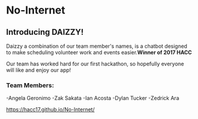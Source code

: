 # No-Internet

## Introducing DAIZZY!
Daizzy a combination of our team member's names, is a chatbot designed to make scheduling volunteer work and events easier.**Winner of 2017 HACC**

Our team has worked hard for our first hackathon, so hopefully everyone will like and enjoy our app!

### Team Members:
-Angela Geronimo
-Zak Sakata
-Ian Acosta
-Dylan Tucker
-Zedrick Ara

https://hacc17.github.io/No-Internet/
